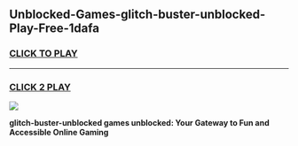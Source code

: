 
## Unblocked-Games-glitch-buster-unblocked-Play-Free-1dafa
<h3>
<a href="https://premium76.site?title=glitch-buster-unblocked&ref=23A">CLICK TO PLAY</a></h3>
<hr>

<h3>
<a href="https://premium76.site?title=glitch-buster-unblocked&ref=23A">CLICK 2 PLAY</a>
  
</h3>

<a href="https://premium76.site?title=glitch-buster-unblocked&ref=23A"><img src="https://clearcache.store/games.png"></a>


**glitch-buster-unblocked games unblocked: Your Gateway to Fun and Accessible Online Gaming**
